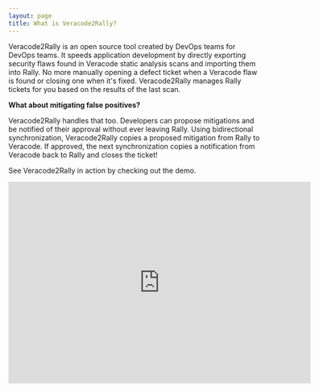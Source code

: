 ```yaml
---
layout: page
title: What is Veracode2Rally?
---
```


Veracode2Rally is an open source tool created by DevOps teams for DevOps teams. It speeds application development by directly exporting security flaws found in Veracode static analysis scans and importing them into Rally. No more manually opening a defect ticket when a Veracode flaw is found or closing one when it's fixed. Veracode2Rally manages Rally tickets for you based on the results of the last scan.

**What about mitigating false positives?**

Veracode2Rally handles that too. Developers can propose mitigations and be notified of their approval without ever leaving Rally. Using bidirectional synchronization, Veracode2Rally copies a proposed mitigation from Rally to Veracode. If approved, the next synchronization copies a notification from Veracode back to Rally and closes the ticket!

See Veracode2Rally in action by checking out the demo.

<!-- copy and paste. Modify height and width if desired. -->
<iframe class="tscplayer_inline embeddedObject" name="tsc_player" scrolling="no" frameborder="0" type="text/html" style="overflow:hidden;" src="https://www.screencast.com/users/securedevops/folders/Veracode2Rally/media/4cbfee02-2c62-4485-85ac-77a4715a8510/embed" height="400" width="600" webkitallowfullscreen mozallowfullscreen allowfullscreen></iframe>




